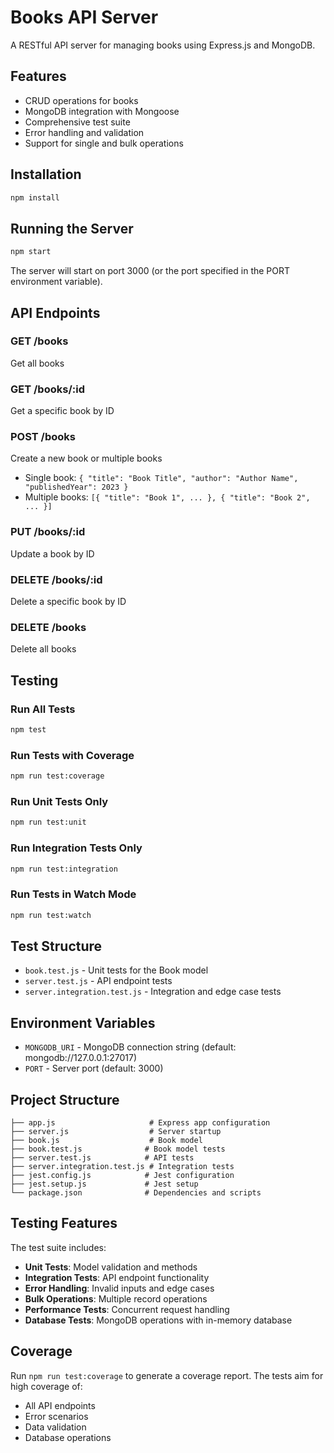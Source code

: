 # Books API Server

A RESTful API server for managing books using Express.js and MongoDB.

## Features

- CRUD operations for books
- MongoDB integration with Mongoose
- Comprehensive test suite
- Error handling and validation
- Support for single and bulk operations

## Installation

```bash
npm install
```

## Running the Server

```bash
npm start
```

The server will start on port 3000 (or the port specified in the PORT environment variable).

## API Endpoints

### GET /books
Get all books

### GET /books/:id
Get a specific book by ID

### POST /books
Create a new book or multiple books
- Single book: `{ "title": "Book Title", "author": "Author Name", "publishedYear": 2023 }`
- Multiple books: `[{ "title": "Book 1", ... }, { "title": "Book 2", ... }]`

### PUT /books/:id
Update a book by ID

### DELETE /books/:id
Delete a specific book by ID

### DELETE /books
Delete all books

## Testing

### Run All Tests
```bash
npm test
```

### Run Tests with Coverage
```bash
npm run test:coverage
```

### Run Unit Tests Only
```bash
npm run test:unit
```

### Run Integration Tests Only
```bash
npm run test:integration
```

### Run Tests in Watch Mode
```bash
npm run test:watch
```

## Test Structure

- `book.test.js` - Unit tests for the Book model
- `server.test.js` - API endpoint tests
- `server.integration.test.js` - Integration and edge case tests

## Environment Variables

- `MONGODB_URI` - MongoDB connection string (default: mongodb://127.0.0.1:27017)
- `PORT` - Server port (default: 3000)

## Project Structure

```
├── app.js                     # Express app configuration
├── server.js                  # Server startup
├── book.js                    # Book model
├── book.test.js              # Book model tests
├── server.test.js            # API tests
├── server.integration.test.js # Integration tests
├── jest.config.js            # Jest configuration
├── jest.setup.js             # Jest setup
└── package.json              # Dependencies and scripts
```

## Testing Features

The test suite includes:

- **Unit Tests**: Model validation and methods
- **Integration Tests**: API endpoint functionality
- **Error Handling**: Invalid inputs and edge cases
- **Bulk Operations**: Multiple record operations
- **Performance Tests**: Concurrent request handling
- **Database Tests**: MongoDB operations with in-memory database

## Coverage

Run `npm run test:coverage` to generate a coverage report. The tests aim for high coverage of:
- All API endpoints
- Error scenarios
- Data validation
- Database operations